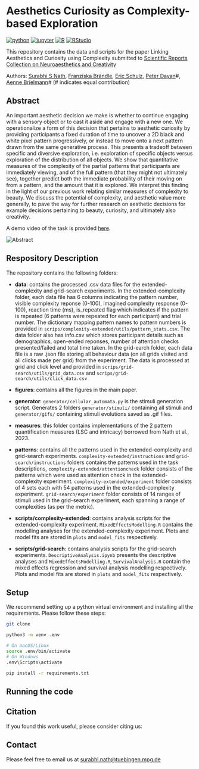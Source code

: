 # Aesthetics Curiosity as Complexity-based Exploration

[![python](https://img.shields.io/badge/Python-3.9-3776AB.svg?style=flat&logo=python&logoColor=white)](https://www.python.org)
[![jupyter](https://img.shields.io/badge/Jupyter-Lab-F37626.svg?style=flat&logo=Jupyter)](https://jupyterlab.readthedocs.io/en/stable)
[![R](https://img.shields.io/badge/-script-276DC3.svg?style=flat&logo=R)](https://cran.r-project.org)
[![RStudio](https://img.shields.io/badge/RStudio-project-75AADB.svg?style=flat&logo=RStudio)](https://www.rstudio.com)

This repository contains the data and scripts for the paper Linking Aesthetics and Curiosity using Complexity submitted to [Scientific Reports Collection on Neuroaesthetics and Creativity](https://www.nature.com/collections/giidgedaec) 

Authors: [Surabhi S Nath](https://surabhisnath.github.io), [Franziska Brändle](https://www.kyb.tuebingen.mpg.de/person/104445/250676), [Eric Schulz](https://www.kyb.tuebingen.mpg.de/person/103915), [Peter Dayan](https://www.mpg.de/12309357/biologische-kybernetik-dayan)#, [Aenne Brielmann](https://www.kyb.tuebingen.mpg.de/person/58620/2549)# (# indicates equal contribution)

## Abstract

An important aesthetic decision we make is whether to continue engaging with a sensory object or to cast it aside and engage with a new one. We operationalize a form of this decision that pertains to aesthetic curiosity by providing participants a fixed duration of time to uncover a 2D black and white pixel pattern progressively, or instead to move onto a next pattern drawn from the same generative process. This presents a tradeoff between specific and diversive exploration, i.e. exploration of specific objects versus exploration of the distribution of all objects. We show that quantitative measures of the
complexity of the partial patterns that participants are immediately
viewing, and  of the full pattern (that they might not ultimately see),
together predict both the immediate probability of their moving on from a pattern, and the amount that it is explored. We interpret this finding in the light of our previous work relating similar measures of complexity to beauty. We discuss the potential of complexity, and aesthetic value more generally, to pave the way for further research on aesthetic decisions for example decisions pertaining to beauty, curiosity, and ultimately also creativity.

A demo video of the task is provided [here](https://drive.google.com/file/d/1_AMR0RhatSbPrcMZcLu1wcWOLTfgSY2t/view?usp=sharing).

![Abstract](figures/Abstract.png)

## Respository Description

The repository contains the following folders:
- **data**: contains the processed .csv data files for the extended-complexity and grid-search experiments. In the extended-complexity folder, each data file has 6 columns indicating the pattern number, visible complexity reponse (0-100), imagined complexity response (0-100), reaction time (ms), is_repeated flag which indicates if the pattern is repeated (6 patterns were repeated for each participant) and trial number. The dictionary mapping pattern names to pattern numbers is provided in `scrips/complexity-extended/utils/pattern_stats.csv`. The data folder also has info.csv which stores participant details such as demographics, open-ended reponses, number of attention checks presented/failed and total time taken. In the grid-earch folder, each data file is a raw .json file storing all behaviour data (on all grids visited and all clicks made per grid) from the experiment. The data is processed at grid and click level and provided in `scrips/grid-search/utils/grid_data.csv` and `scrips/grid-search/utils/click_data.csv`
- **figures**: contains all the figures in the main paper.
- **generator**: `generator/cellular_automata.py` is the stimuli generation script. Generates 2 folders `generator/stimuli/` containing all stimuli and `generator/gifs/` containing stimuli evolutions saved as .gif files.
- **measures**: this folder contains implementations of the 2 pattern quantification measures (LSC and intricacy) borrowed from Nath et al., 2023. 
- **patterns**: contains all the patterns used in the extended-complexity and grid-search experiments. `complexity-extended/instructions` and `grid-search/instructions` folders contains the patterns used in the task descriptions, `complexity-extended/attentioncheck` folder consists of the patterns which were used as attention check in the extended-complexity experiment. `complexity-extended/experiment` folder consists of 4 sets each with 54 patterns used in the extended-complexity experiment. `grid-search/experiment` folder consists of 14 ranges of stimuli used in the grid-search experiment, each spanning a range of complexities (as per the metric).

- **scripts/complexity-extended**: contains analysis scripts for the extended-complexity experiment. `MixedEffectsModelling.R` contains the modelling analyses for the extended-complexity experiment. Plots and model fits are stored in `plots` and `model_fits` respectively.

- **scripts/grid-search**: contains analysis scripts for the grid-search experiments. `DescriptiveAnalysis.ipynb` presents the descriptive analyses and `MixedEffectsModelling.R`, `SurvivalAnalysis.R` contain the mixed effects regression and survival analysis modelling respectively. Plots and model fits are stored in `plots` and `model_fits` respectively.

## Setup

We recommend setting up a python virtual environment and installing all the requirements. Please follow these steps:

```bash
git clone 

python3 -m venv .env

# On macOS/Linux
source .env/bin/activate
# On Windows
.env\Scripts\activate

pip install -r requirements.txt
```

## Running the code



## Citation

If you found this work useful, please consider citing us:


## Contact

Please feel free to email us at surabhi.nath@tuebingen.mpg.de
